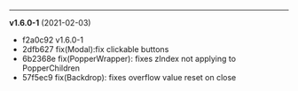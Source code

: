 
-------------------
 **v1.6.0-1**  (2021-02-03) 

* f2a0c92 v1.6.0-1
* 2dfb627 fix(Modal):fix clickable buttons
* 6b2368e fix(PopperWrapper): fixes zIndex not applying to PopperChildren
* 57f5ec9 fix(Backdrop): fixes overflow value reset on close
